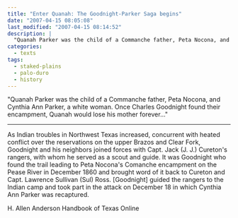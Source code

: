 ```yaml
---
title: "Enter Quanah: The Goodnight-Parker Saga begins"
date: "2007-04-15 08:05:08"
last_modified: "2007-04-15 08:14:52"
description: |
  "Quanah Parker was the child of a Commanche father, Peta Nocona, and Cynthia Ann Parker, a white woman. Once Charles Goodnight found their encampment, Quanah would lose his mother forever..."
categories:
  - texts
tags:
  - staked-plains
  - palo-duro
  - history  
---
```


"Quanah Parker was the child of a Commanche father, Peta Nocona, and Cynthia Ann Parker, a white woman. Once Charles Goodnight found their encampment, Quanah would lose his mother forever..."
***

As Indian troubles in Northwest Texas increased, concurrent with heated conflict over the reservations on the upper Brazos and Clear Fork, Goodnight and his neighbors joined forces with Capt. Jack (J. J.) Cureton's rangers, with whom he served as a scout and guide. It was Goodnight who found the trail leading to Peta Nocona's Comanche encampment on the Pease River in December 1860 and brought word of it back to Cureton and Capt. Lawrence Sullivan (Sul) Ross. [Goodnight] guided the rangers to the Indian camp and took part in the attack on December 18 in which Cynthia Ann Parker was recaptured.

H. Allen Anderson
Handbook of Texas Online
